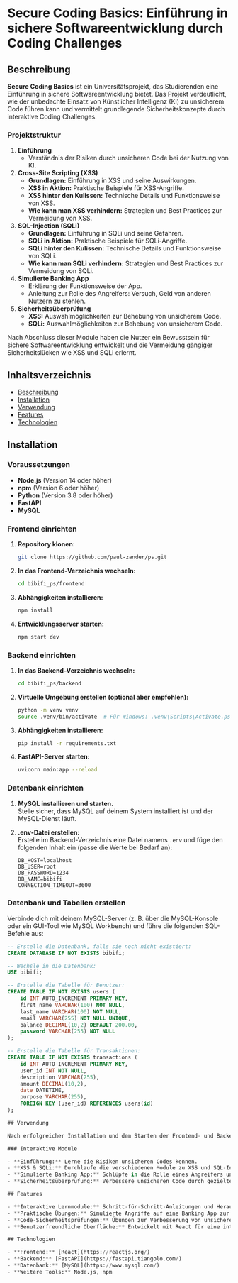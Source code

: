 # Secure Coding Basics: Einführung in sichere Softwareentwicklung durch Coding Challenges

## Beschreibung

**Secure Coding Basics** ist ein Universitätsprojekt, das Studierenden eine Einführung in sichere Softwareentwicklung bietet. Das Projekt verdeutlicht, wie der unbedachte Einsatz von Künstlicher Intelligenz (KI) zu unsicherem Code führen kann und vermittelt grundlegende Sicherheitskonzepte durch interaktive Coding Challenges.

### Projektstruktur

1. **Einführung**
   - Verständnis der Risiken durch unsicheren Code bei der Nutzung von KI.
2. **Cross-Site Scripting (XSS)**
   - **Grundlagen:** Einführung in XSS und seine Auswirkungen.
   - **XSS in Aktion:** Praktische Beispiele für XSS-Angriffe.
   - **XSS hinter den Kulissen:** Technische Details und Funktionsweise von XSS.
   - **Wie kann man XSS verhindern:** Strategien und Best Practices zur Vermeidung von XSS.
3. **SQL-Injection (SQLi)**
   - **Grundlagen:** Einführung in SQLi und seine Gefahren.
   - **SQLi in Aktion:** Praktische Beispiele für SQLi-Angriffe.
   - **SQLi hinter den Kulissen:** Technische Details und Funktionsweise von SQLi.
   - **Wie kann man SQLi verhindern:** Strategien und Best Practices zur Vermeidung von SQLi.
4. **Simulierte Banking App**
   - Erklärung der Funktionsweise der App.
   - Anleitung zur Rolle des Angreifers: Versuch, Geld von anderen Nutzern zu stehlen.
5. **Sicherheitsüberprüfung**
   - **XSS:** Auswahlmöglichkeiten zur Behebung von unsicherem Code.
   - **SQLi:** Auswahlmöglichkeiten zur Behebung von unsicherem Code.

Nach Abschluss dieser Module haben die Nutzer ein Bewusstsein für sichere Softwareentwicklung entwickelt und die Vermeidung gängiger Sicherheitslücken wie XSS und SQLi erlernt.

## Inhaltsverzeichnis

- [Beschreibung](#beschreibung)
- [Installation](#installation)
- [Verwendung](#verwendung)
- [Features](#features)
- [Technologien](#technologien)

## Installation

### Voraussetzungen

- **Node.js** (Version 14 oder höher)
- **npm** (Version 6 oder höher)
- **Python** (Version 3.8 oder höher)
- **FastAPI**
- **MySQL**

### Frontend einrichten

1. **Repository klonen:**
   ```bash
   git clone https://github.com/paul-zander/ps.git
   ```
2. **In das Frontend-Verzeichnis wechseln:**
   ```bash
   cd bibifi_ps/frontend
   ```
3. **Abhängigkeiten installieren:**
   ```bash
   npm install
   ```
4. **Entwicklungsserver starten:**
   ```bash
   npm start dev
   ```

### Backend einrichten

1. **In das Backend-Verzeichnis wechseln:**
   ```bash
   cd bibifi_ps/backend
   ```
2. **Virtuelle Umgebung erstellen (optional aber empfohlen):**
   ```bash
   python -m venv venv
   source .venv/bin/activate  # Für Windows: .venv\Scripts\Activate.ps1
   ```
3. **Abhängigkeiten installieren:**
   ```bash
   pip install -r requirements.txt
   ```
4. **FastAPI-Server starten:**
   ```bash
   uvicorn main:app --reload
   ```

### Datenbank einrichten

1. **MySQL installieren und starten.**  
   Stelle sicher, dass MySQL auf deinem System installiert ist und der MySQL-Dienst läuft.

2. **.env-Datei erstellen:**  
   Erstelle im Backend-Verzeichnis eine Datei namens `.env` und füge den folgenden Inhalt ein (passe die Werte bei Bedarf an):

   ```dotenv
   DB_HOST=localhost
   DB_USER=root
   DB_PASSWORD=1234
   DB_NAME=bibifi
   CONNECTION_TIMEOUT=3600
   ```

### Datenbank und Tabellen erstellen

Verbinde dich mit deinem MySQL-Server (z. B. über die MySQL-Konsole oder ein GUI-Tool wie MySQL Workbench) und führe die folgenden SQL-Befehle aus:

```sql
-- Erstelle die Datenbank, falls sie noch nicht existiert:
CREATE DATABASE IF NOT EXISTS bibifi;

-- Wechsle in die Datenbank:
USE bibifi;

-- Erstelle die Tabelle für Benutzer:
CREATE TABLE IF NOT EXISTS users (
    id INT AUTO_INCREMENT PRIMARY KEY,
    first_name VARCHAR(100) NOT NULL,
    last_name VARCHAR(100) NOT NULL,
    email VARCHAR(255) NOT NULL UNIQUE,
    balance DECIMAL(10,2) DEFAULT 200.00,
    password VARCHAR(255) NOT NULL
);

-- Erstelle die Tabelle für Transaktionen:
CREATE TABLE IF NOT EXISTS transactions (
    id INT AUTO_INCREMENT PRIMARY KEY,
    user_id INT NOT NULL,
    description VARCHAR(255),
    amount DECIMAL(10,2),
    date DATETIME,
    purpose VARCHAR(255),
    FOREIGN KEY (user_id) REFERENCES users(id)
);

## Verwendung

Nach erfolgreicher Installation und dem Starten der Frontend- und Backend-Server kannst du das Projekt in deinem Browser unter `http://localhost:3000` (oder dem entsprechenden Port) aufrufen. Das Backend wird ausschließlich für die Banking-App benötigt. Es ermöglicht die Registrierung sowie das Tätigen von Überweisungen innerhalb der App.

### Interaktive Module

- **Einführung:** Lerne die Risiken unsicheren Codes kennen.
- **XSS & SQLi:** Durchlaufe die verschiedenen Module zu XSS und SQL-Injection.
- **Simulierte Banking App:** Schlüpfe in die Rolle eines Angreifers und übe das Ausnutzen von Sicherheitslücken.
- **Sicherheitsüberprüfung:** Verbessere unsicheren Code durch gezielte Auswahlmöglichkeiten.

## Features

- **Interaktive Lernmodule:** Schritt-für-Schritt-Anleitungen und Herausforderungen zu gängigen Sicherheitslücken.
- **Praktische Übungen:** Simulierte Angriffe auf eine Banking App zur Vertiefung des Wissens.
- **Code-Sicherheitsprüfungen:** Übungen zur Verbesserung von unsicherem Code.
- **Benutzerfreundliche Oberfläche:** Entwickelt mit React für eine intuitive Nutzererfahrung.

## Technologien

- **Frontend:** [React](https://reactjs.org/)
- **Backend:** [FastAPI](https://fastapi.tiangolo.com/)
- **Datenbank:** [MySQL](https://www.mysql.com/)
- **Weitere Tools:** Node.js, npm
```
